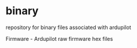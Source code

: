 binary
======

repository for binary files associated with ardupilot

Firmware
    - Ardupilot raw firmware hex files
